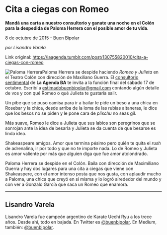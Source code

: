 # Cita a ciegas con Romeo

**Mandá una carta a nuestro consultorio y ganate una noche en el Colón para la despedida de Paloma Herrera con el posible amor de tu vida.**

8 de octubre de 2015 - Buen Bipolar

_por Lisandro Varela_

Link original: https://laagenda.tumblr.com/post/130755820010/cita-a-ciegas-con-romeo

![Paloma Herrera](https://64.media.tumblr.com/6f1cec1c702a12bacd2dc2fd31a75c1b/tumblr_inline_pjzzacZkL51t6q87u_500.jpg)Paloma Herrera se despide haciendo *Romeo y Julieta* en el Teatro Colón con dirección de Maxiliano Guerra. El [consultorio sentimental](http://laagenda.buenosaires.gob.ar/tagged/Buen-Bipolar) de **La Agenda BA** te invita a la función final del sábado 17 de octubre. Escribí a [estimadobuenbipolar@gmail.com](mailto:estimadobuenbipolar@gmail.com) contando algún detalle de vos y con qué Romeo o qué Julieta te gustaría salir.

Un pibe que se puso camisa para ir a bailar le pide un beso a una chica en Rosebar y la chica, desde arriba de la loma de las rubias altaneras, le dice que los besos no se piden y le pone cara de *plischu* no seas gil.

Más suave, Romeo le dice a Julieta que sus labios son peregrinos que se sonrojan ante la idea de besarla y Julieta se da cuenta de que besarse es linda idea.

Shakeaspeare amigos. Amor que termina pésimo pero quién te quita el *rush* de adrenalina, ir por todo y que no te importe nada. Lo de Romeo y Julieta es amor valiente por más que alguien diga que fue amor atolondrado.

Paloma Herrera se despide en el Colón. Baila con dirección de Maximiliano Guerra y hay dos lugares para una cita a ciegas que viene con Shakeaspere, con el amor intenso posta que nos gusta, con aplaudir mucho a Paloma, una chica que creyó en sí misma y lo logró alrededor del mundo y con ver a Gonzalo García que saca un Romeo que enamora.

  




---

 Lisandro Varela
----------------

 Lisandro Varela fue campeón argentino de Karate Uechi Ryu a los trece años. Desde ahí, todo en bajada. En Twitter es [@buenbipolar](http://www.twitter.com/buenbipolar). En Medium, también: [@buenbipolar](https://medium.com/@buenbipolar). 

